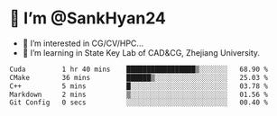 # 👋 I’m @SankHyan24

- 👀 I’m interested in CG/CV/HPC...
- 🌱 I’m learning in State Key Lab of CAD&CG, Zhejiang University.

<!---
SankHyan24/SankHyan24 is a ✨ special ✨ repository because its `README.md` (this file) appears on your GitHub profile.
You can click the Preview link to take a look at your changes.
--->
<!--START_SECTION:waka-->

```txt
Cuda         1 hr 40 mins    █████████████████▒░░░░░░░   68.90 %
CMake        36 mins         ██████▒░░░░░░░░░░░░░░░░░░   25.03 %
C++          5 mins          █░░░░░░░░░░░░░░░░░░░░░░░░   03.78 %
Markdown     2 mins          ▒░░░░░░░░░░░░░░░░░░░░░░░░   01.56 %
Git Config   0 secs          ░░░░░░░░░░░░░░░░░░░░░░░░░   00.40 %
```

<!--END_SECTION:waka-->
